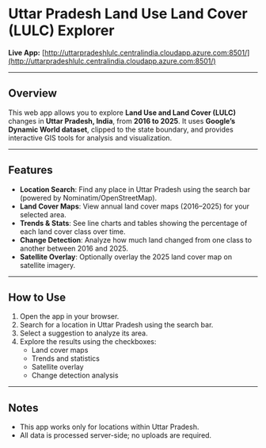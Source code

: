 # Uttar Pradesh Land Use Land Cover (LULC) Explorer

**Live App:** [http://uttarpradeshlulc.centralindia.cloudapp.azure.com:8501/](http://uttarpradeshlulc.centralindia.cloudapp.azure.com:8501/)

---

## Overview

This web app allows you to explore **Land Use and Land Cover (LULC)** changes in **Uttar Pradesh, India**, from **2016 to 2025**. It uses **Google’s Dynamic World dataset**, clipped to the state boundary, and provides interactive GIS tools for analysis and visualization.

---

## Features

- **Location Search**: Find any place in Uttar Pradesh using the search bar (powered by Nominatim/OpenStreetMap).
- **Land Cover Maps**: View annual land cover maps (2016–2025) for your selected area.
- **Trends & Stats**: See line charts and tables showing the percentage of each land cover class over time.
- **Change Detection**: Analyze how much land changed from one class to another between 2016 and 2025.
- **Satellite Overlay**: Optionally overlay the 2025 land cover map on satellite imagery.

---

## How to Use

1. Open the app in your browser.
2. Search for a location in Uttar Pradesh using the search bar.
3. Select a suggestion to analyze its area.
4. Explore the results using the checkboxes:
   - Land cover maps
   - Trends and statistics
   - Satellite overlay
   - Change detection analysis

---

## Notes

- This app works only for locations within Uttar Pradesh.
- All data is processed server-side; no uploads are required.
